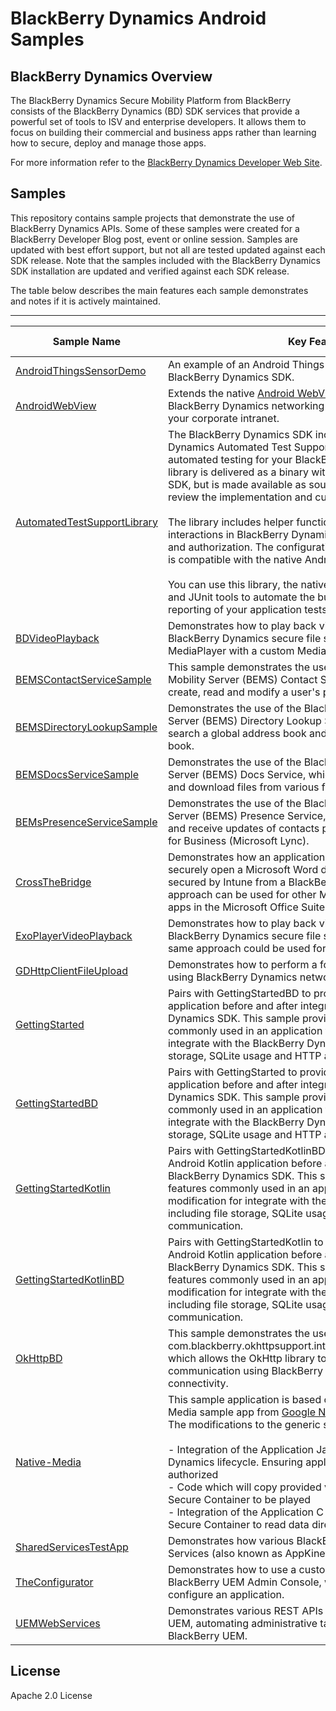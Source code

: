 # BlackBerry Dynamics Android Samples

## BlackBerry Dynamics Overview



The BlackBerry Dynamics Secure Mobility Platform from BlackBerry consists of the BlackBerry Dynamics (BD) SDK services that provide a powerful set of tools to ISV and enterprise developers. It allows them to focus on building their commercial and business apps rather than learning how to secure, deploy and manage those apps.

For more information refer to the [BlackBerry Dynamics Developer Web Site](https://developers.blackberry.com/us/en/products/blackberry-dynamics/android.html).



## Samples

This repository contains sample projects that demonstrate the use of BlackBerry Dynamics APIs.  Some of these samples were created for a BlackBerry Developer Blog post, event or online session.  Samples are updated with best effort support, but not all are tested updated against each SDK release.  Note that the samples included with the BlackBerry Dynamics SDK installation are updated and verified against each SDK release.

The table below describes the main features each sample demonstrates and notes if it is actively maintained.

------



| **Sample Name**                                              | **Key Features**                                             | **Actively Maintained** |
| ------------------------------------------------------------ | ------------------------------------------------------------ | ----------------------- |
| [AndroidThingsSensorDemo](https://github.com/blackberry/BlackBerry-Dynamics-Android-Samples/tree/master/AndroidThingsSensorDemo) | An example of an Android Things application integrated with the BlackBerry Dynamics SDK. | No                      |
| [AndroidWebView](https://github.com/blackberry/BlackBerry-Dynamics-Android-Samples/tree/master/AndroidWebView) | Extends the native [Android WebView](https://developer.android.com/reference/android/webkit/WebView) and implements BlackBerry Dynamics networking APIs, allowing connectivity to your corporate intranet. | Yes                     |
| [AutomatedTestSupportLibrary](https://github.com/blackberry/BlackBerry-Dynamics-Android-Samples/tree/master/AutomatedTestSupportLibrary) | The BlackBerry Dynamics SDK includes the BlackBerry Dynamics Automated Test Support Library (ATSL) to support automated testing for your BlackBerry Dynamics apps. This library is delivered as a binary with the BlackBerry Dynamics SDK, but is made available as sources here to enable you to review the implementation and customize it.<br /><br />The library includes helper functions for testing common user interactions in BlackBerry Dynamics apps, such as activation and authorization. The configuration and structure of the library is compatible with the native Android Testing Support Library.<br /><br />You can use this library, the native library components, Gradle and JUnit tools to automate the building, execution, and reporting of your application tests. | Yes                     |
| [BDVideoPlayback](https://github.com/blackberry/BlackBerry-Dynamics-Android-Samples/tree/master/BDVideoPlayback) | Demonstrates how to play back video files that are saved in the BlackBerry Dynamics secure file system using the Android MediaPlayer with a custom MediaPlayerDataSource. | No                      |
| [BEMSContactServiceSample](https://github.com/blackberry/BlackBerry-Dynamics-Android-Samples/tree/master/BEMSContactServiceSample) | This sample demonstrates the use of the BlackBerry Enterprise Mobility Server (BEMS) Contact Service, which can be used to create, read and modify a user's personal contacts. | No                      |
| [BEMSDirectoryLookupSample](https://github.com/blackberry/BlackBerry-Dynamics-Android-Samples/tree/master/BEMSDirectoryLookupSample) | Demonstrates the use of the BlackBerry Enterprise Mobility Server (BEMS) Directory Lookup Service, which can be used to search a global address book and the user's personal address book. | No                      |
| [BEMSDocsServiceSample](https://github.com/blackberry/BlackBerry-Dynamics-Android-Samples/tree/master/BEMSDocsServiceSample) | Demonstrates the use of the BlackBerry Enterprise Mobility Server (BEMS) Docs Service, which can be used to list, upload and download files from various file repositories. | No                      |
| [BEMsPresenceServiceSample](https://github.com/blackberry/BlackBerry-Dynamics-Android-Samples/tree/master/BEMsPresenceServiceSample) | Demonstrates the use of the BlackBerry Enterprise Mobility Server (BEMS) Presence Service, which can be used to poll for and receive updates of contacts presence status within Skype for Business (Microsoft Lync). | No                      |
| [CrossTheBridge](https://github.com/blackberry/BlackBerry-Dynamics-Android-Samples/tree/master/CrossTheBridge) | Demonstrates how an application can use BlackBerry Bridge to securely open a Microsoft Word document in Microsoft Word secured by Intune from a BlackBerry Dynamics application. This approach can be used for other Microsoft file types and other apps in the Microsoft Office Suite. | No                      |
| [ExoPlayerVideoPlayback](https://github.com/blackberry/BlackBerry-Dynamics-Android-Samples/tree/master/ExoPlayerVideoPlayback) | Demonstrates how to play back video files that are saved in the BlackBerry Dynamics secure file system using ExoPlayer. The same approach could be used for audio files. | No                      |
| [GDHttpClientFileUpload](./GDHttpClientFileUpload)           | Demonstrates how to perform a forms based HTTP file upload using BlackBerry Dynamics networking APIs. | No                      |
| [GettingStarted](https://github.com/blackberry/BlackBerry-Dynamics-Android-Samples/tree/master/GettingStarted) | Pairs with GettingStartedBD to provide examples of an Android application before and after integrating with the BlackBerry Dynamics SDK. This sample provides examples of features commonly used in an application that require modification for integrate with the BlackBerry Dynamics SDK, including file storage, SQLite usage and HTTP and socket communication. | Yes                     |
| [GettingStartedBD](https://github.com/blackberry/BlackBerry-Dynamics-Android-Samples/tree/master/GettingStartedBD) | Pairs with GettingStarted to provide examples of an Android application before and after integrating with the BlackBerry Dynamics SDK. This sample provides examples of features commonly used in an application that require modification for integrate with the BlackBerry Dynamics SDK, including file storage, SQLite usage and HTTP and socket communication. | Yes                     |
| [GettingStartedKotlin](https://github.com/blackberry/BlackBerry-Dynamics-Android-Samples/tree/master/GettingStartedKotlin) | Pairs with GettingStartedKotlinBD to provide examples of an Android Kotlin application before and after integrating with the BlackBerry Dynamics SDK. This sample provides examples of features commonly used in an application that require modification for integrate with the BlackBerry Dynamics SDK, including file storage, SQLite usage and HTTP and socket communication. | Yes                     |
| [GettingStartedKotlinBD](https://github.com/blackberry/BlackBerry-Dynamics-Android-Samples/tree/master/GettingStartedKotlinBD) | Pairs with GettingStartedKotlin to provide examples of an Android Kotlin application before and after integrating with the BlackBerry Dynamics SDK. This sample provides examples of features commonly used in an application that require modification for integrate with the BlackBerry Dynamics SDK, including file storage, SQLite usage and HTTP and socket communication. | Yes                     |
| [OkHttpBD](https://github.com/blackberry/BlackBerry-Dynamics-Android-Samples/master/OkHttpBD) | This sample demonstrates the use of com.blackberry.okhttpsupport.interceptor.BBCustomInterceptor, which allows the OkHttp library to be used for network communication using BlackBerry Dynamics enterprise network connectivity. | No                      |
| [Native-Media](https://github.com/blackberry/BlackBerry-Dynamics-Android-Samples/tree/master/Native-Media) | This sample application is based on a version of the Native-Media sample app from [Google NDK samples](https://github.com/googlesamples/android-ndk/tree/master/native-media)<br />The modifications to the generic sample application comprise -<br/><br/>- Integration of the Application Java code with the Good Dynamics lifecycle. Ensuring application can be activated and authorized<br/>- Code which will copy provided video from SDcard into GD Secure Container to be played<br/>- Integration of the Application C code with the Good Dynamics Secure Container to read data direct from the Secure Container | No                      |
| [SharedServicesTestApp](./SharedServicesTestApp)             | Demonstrates how various BlackBerry Dynamics Shared Services (also known as AppKinetics). | No                      |
| [TheConfigurator](https://github.com/blackberry/BlackBerry-Dynamics-Android-Samples/tree/master/TheConfigurator) | Demonstrates how to use a custom App Policy uploaded into the BlackBerry UEM Admin Console, which can be used to remotely configure an application. | No                      |
| [UEMWebServices](https://github.com/blackberry/BlackBerry-Dynamics-Android-Samples/tree/master/UEMWebServices) | Demonstrates various REST APIs including authentication to UEM, automating administrative tasks, and integrations with BlackBerry UEM. | No                      |



## License

Apache 2.0 License